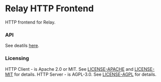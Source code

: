 # Relay HTTP Frontend

HTTP frontend for Relay.


### API
See deatils [here](./API.md).


### Licensing

HTTP Client - is Apache 2.0 or MIT. See [LICENSE-APACHE](./src/client/LICENSE-APACHE) and [LICENSE-MIT](./src/client/LICENSE-MIT) for details.
HTTP Server - is AGPL-3.0. See [LICENSE-AGPL](./src/server/LICENSE-AGPL) for details.

